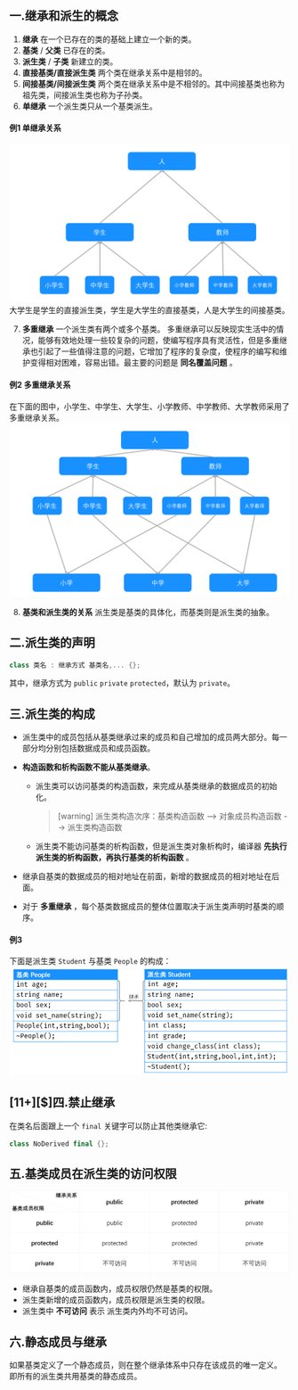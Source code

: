 ## 一.继承和派生的概念
1.	**继承** 在一个已存在的类的基础上建立一个新的类。
2.	**基类** / **父类** 已存在的类。
3.	**派生类** / **子类** 新建立的类。
4.	**直接基类/直接派生类** 两个类在继承关系中是相邻的。
5.	**间接基类/间接派生类** 两个类在继承关系中是不相邻的。其中间接基类也称为祖先类，间接派生类也称为子孙类。
6.	**单继承** 一个派生类只从一个基类派生。
#### 例1 单继承关系
![](../../../images/单继承关系.png)
大学生是学生的直接派生类，学生是大学生的直接基类，人是大学生的间接基类。

7.	**多重继承** 一个派生类有两个或多个基类。
	多重继承可以反映现实生活中的情况，能够有效地处理一些较复杂的问题，使编写程序具有灵活性，但是多重继承也引起了一些值得注意的问题，它增加了程序的复杂度，使程序的编写和维护变得相对困难，容易出错。最主要的问题是 **同名覆盖问题** 。
#### 例2 多重继承关系
在下面的图中，小学生、中学生、大学生、小学教师、中学教师、大学教师采用了多重继承关系。
![](../../../images/多重继承关系.png)

8.	**基类和派生类的关系**  派生类是基类的具体化，而基类则是派生类的抽象。

## 二.派生类的声明
```c++
class 类名 : 继承方式 基类名,... {};
```
其中，继承方式为 `public` `private` `protected`，默认为 `private`。

## 三.派生类的构成
+	派生类中的成员包括从基类继承过来的成员和自己增加的成员两大部分。每一部分均分别包括数据成员和成员函数。
+	**构造函数和析构函数不能从基类继承**。
	
	+	派生类可以访问基类的构造函数，来完成从基类继承的数据成员的初始化。
		
		>[warning] 派生类构造次序：基类构造函数 --> 对象成员构造函数 --> 派生类构造函数
	+	派生类不能访问基类的析构函数，但是派生类对象析构时，编译器 **先执行派生类的析构函数，再执行基类的析构函数** 。
+	继承自基类的数据成员的相对地址在前面，新增的数据成员的相对地址在后面。
+	对于 **多重继承** ，每个基类数据成员的整体位置取决于派生类声明时基类的顺序。

#### 例3 
下面是派生类 `Student` 与基类 `People` 的构成：
![](../../../images/派生类的构成.png)


## \[11+\][$]四.禁止继承
在类名后面跟上一个 `final` 关键字可以防止其他类继承它:
```c++
class NoDerived final {};
```

## 五.基类成员在派生类的访问权限

![](../../../images/基类成员在派生类的权限.png)

+	继承自基类的成员函数内，成员权限仍然是基类的权限。
+	派生类新增的成员函数内，成员权限是派生类的权限。
+	派生类中 **不可访问** 表示 派生类内外均不可访问。

## 六.静态成员与继承
如果基类定义了一个静态成员，则在整个继承体系中只存在该成员的唯一定义。 即所有的派生类共用基类的静态成员。
